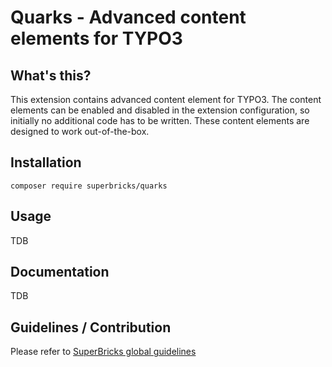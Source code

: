 # Quarks - Advanced content elements for TYPO3

## What's this?

This extension contains advanced content element for TYPO3.
The content elements can be enabled and disabled in the extension configuration, so initially no additional code has to be written.
These content elements are designed to work out-of-the-box.

## Installation

`composer require superbricks/quarks`

## Usage

TDB

## Documentation

TDB

## Guidelines / Contribution

Please refer to [SuperBricks global guidelines](https://github.com/superbricks/corporate-guidelines)
